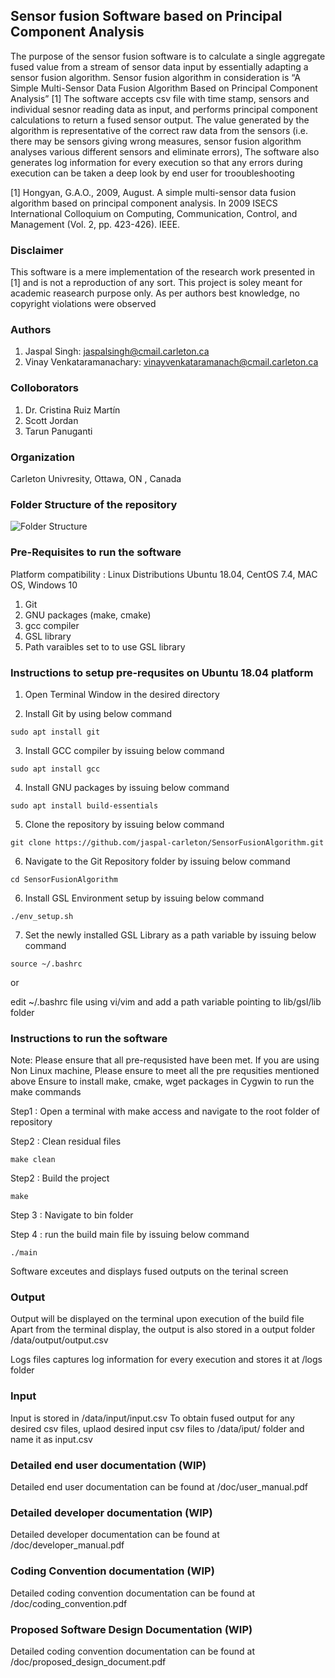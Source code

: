 ## Sensor fusion Software based on Principal Component Analysis ##

The purpose of the sensor fusion software is to calculate a single aggregate fused value from a stream of sensor data input by essentially adapting a sensor fusion algorithm. Sensor fusion algorithm in consideration is “A Simple Multi-Sensor Data Fusion Algorithm Based on Principal Component Analysis” [1]  The software accepts csv file with time stamp, sensors and individual sesnor reading data as input, and performs principal component calculations to return a fused sensor output. The value generated by the algorithm is representative of the correct raw data from the sensors (i.e. there may be sensors giving wrong measures, sensor fusion algorithm analyses various different sensors and eliminate errors), The software also generates log information for every execution so that any errors during execution can be taken a deep look by end user for trooubleshooting 

[1] Hongyan, G.A.O., 2009, August. A simple multi-sensor data fusion algorithm based on principal component analysis. In 2009 ISECS International Colloquium on Computing, Communication, Control, and Management (Vol. 2, pp. 423-426). IEEE.

### Disclaimer

This software is a mere implementation of the research work presented in [1] and is not a reproduction of any sort. This project is soley meant for academic reasearch purpose only. As per authors best knowledge, no copyright violations were observed  

### Authors

1.  Jaspal Singh: jaspalsingh@cmail.carleton.ca
2.  Vinay Venkataramanachary: vinayvenkataramanach@cmail.carleton.ca

### Colloborators

1. Dr. Cristina Ruiz Martín
2. Scott Jordan
3. Tarun Panuganti

### Organization

Carleton Univresity, Ottawa, ON , Canada

### Folder Structure of the repository

![Folder Structure](/include/Folderstructure.png)



### Pre-Requisites to run the software

Platform compatibility : Linux Distributions Ubuntu 18.04, CentOS 7.4, MAC OS, Windows 10

1. Git
2. GNU packages (make, cmake)
2. gcc compiler
2. GSL library
3. Path varaibles set to to use GSL library

### Instructions to setup pre-requsites on Ubuntu 18.04 platform

1. Open Terminal Window in the desired directory

2. Install Git by using below command
```
sudo apt install git
```
3. Install GCC compiler by issuing below command
```
sudo apt install gcc
```
4. Install GNU packages by issuing below command 
```
sudo apt install build-essentials
```

5. Clone the repository by issuing below command
```
git clone https://github.com/jaspal-carleton/SensorFusionAlgorithm.git
```
6. Navigate to the Git Repository folder by issuing below command 
```
cd SensorFusionAlgorithm
```
6. Install GSL Environment setup by issuing below command 
```
./env_setup.sh
```
7. Set the newly installed GSL Library as a path variable by issuing below command 
```
source ~/.bashrc
```
or 

edit ~/.bashrc file using vi/vim and add a path variable pointing to lib/gsl/lib folder

### Instructions to run the software

Note: Please ensure that all pre-requsisted have been met.
If you are using Non Linux machine, Please ensure to meet all the pre requsities mentioned above 
Ensure to install make, cmake, wget packages in Cygwin to run the make commands

Step1 : Open a terminal with make access and navigate to the root  folder of repository 

Step2 : Clean residual files
```
make clean
```
Step2 : Build the project

```
make
```
Step 3 : Navigate to bin folder

Step 4 : run the build main file by issuing below command 
```
./main
```
Software exceutes and displays fused outputs on the terinal screen

### Output

Output will be displayed on the terminal upon execution of the build file
Apart from the terminal display, the output is also stored in a output folder /data/output/output.csv

Logs files captures log information for every execution and stores it at /logs folder

### Input

Input is stored in /data/input/input.csv
To obtain fused output for any desired csv files, uplaod desired input csv files to /data/iput/ folder and name it as input.csv

### Detailed end user documentation (WIP)

Detailed end user documentation can be found at /doc/user_manual.pdf

### Detailed developer documentation  (WIP)

Detailed developer  documentation can be found at /doc/developer_manual.pdf

### Coding Convention documentation  (WIP)

Detailed coding convention  documentation can be found at /doc/coding_convention.pdf

### Proposed Software Design Documentation  (WIP)

Detailed coding convention  documentation can be found at /doc/proposed_design_document.pdf